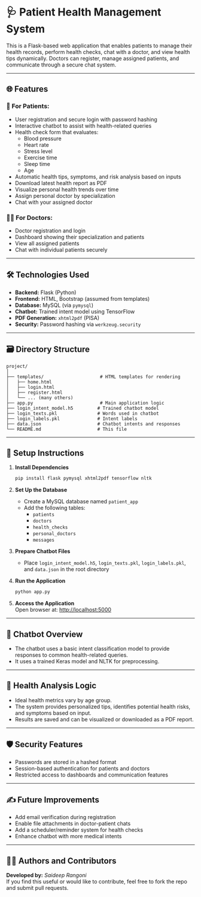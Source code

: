 
# 🩺 **Patient Health Management System**

This is a Flask-based web application that enables patients to manage their health records, perform health checks, chat with a doctor, and view health tips dynamically. Doctors can register, manage assigned patients, and communicate through a secure chat system.

---

## 🌐 **Features**

### 👤 For Patients:
- User registration and secure login with password hashing  
- Interactive chatbot to assist with health-related queries  
- Health check form that evaluates:
  - Blood pressure
  - Heart rate
  - Stress level
  - Exercise time
  - Sleep time
  - Age
- Automatic health tips, symptoms, and risk analysis based on inputs  
- Download latest health report as PDF  
- Visualize personal health trends over time  
- Assign personal doctor by specialization  
- Chat with your assigned doctor  

### 👨‍⚕️ For Doctors:
- Doctor registration and login  
- Dashboard showing their specialization and patients  
- View all assigned patients  
- Chat with individual patients securely  

---

## 🛠️ **Technologies Used**

- **Backend:** Flask (Python)  
- **Frontend:** HTML, Bootstrap (assumed from templates)  
- **Database:** MySQL (via `pymysql`)  
- **Chatbot:** Trained intent model using TensorFlow  
- **PDF Generation:** `xhtml2pdf` (PISA)  
- **Security:** Password hashing via `werkzeug.security`  

---

## 🗃️ **Directory Structure**

```
project/
│
├── templates/                     # HTML templates for rendering
│   ├── home.html
│   ├── login.html
│   ├── register.html
│   └── ... (many others)
├── app.py                         # Main application logic
├── login_intent_model.h5         # Trained chatbot model
├── login_texts.pkl               # Words used in chatbot
├── login_labels.pkl              # Intent labels
├── data.json                     # Chatbot intents and responses
└── README.md                     # This file
```

---

## 🔑 **Setup Instructions**

1. **Install Dependencies**  
   ```bash
   pip install flask pymysql xhtml2pdf tensorflow nltk
   ```

2. **Set Up the Database**
   - Create a MySQL database named `patient_app`
   - Add the following tables:
     - `patients`
     - `doctors`
     - `health_checks`
     - `personal_doctors`
     - `messages`

3. **Prepare Chatbot Files**
   - Place `login_intent_model.h5`, `login_texts.pkl`, `login_labels.pkl`, and `data.json` in the root directory

4. **Run the Application**  
   ```bash
   python app.py
   ```

5. **Access the Application**  
   Open browser at: [http://localhost:5000](http://localhost:5000)

---

## 🧠 **Chatbot Overview**

- The chatbot uses a basic intent classification model to provide responses to common health-related queries.  
- It uses a trained Keras model and NLTK for preprocessing.

---

## 📄 **Health Analysis Logic**

- Ideal health metrics vary by age group.  
- The system provides personalized tips, identifies potential health risks, and symptoms based on input.  
- Results are saved and can be visualized or downloaded as a PDF report.

---

## 🛡️ **Security Features**

- Passwords are stored in a hashed format  
- Session-based authentication for patients and doctors  
- Restricted access to dashboards and communication features  

---

## ✍️ **Future Improvements**

- Add email verification during registration  
- Enable file attachments in doctor-patient chats  
- Add a scheduler/reminder system for health checks  
- Enhance chatbot with more medical intents  

---

## 👨‍⚕️ **Authors and Contributors**

**Developed by:** *Saideep Rangoni*  
If you find this useful or would like to contribute, feel free to fork the repo and submit pull requests.
